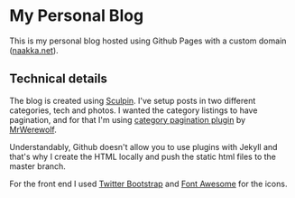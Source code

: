 # My Personal Blog

This is my personal blog hosted using Github Pages with a custom domain 
([naakka.net](http://naakka.net)). 

## Technical details

The blog is created using [Sculpin](https://github.com/mojombo/jekyll). 
I've setup posts in two different categories, tech and photos. I wanted
the category listings to have pagination, and for that I'm using 
[category pagination plugin](https://github.com/MrWerewolf/jekyll-category-pagination) by 
[MrWerewolf](https://github.com/MrWerewolf). 

Understandably, Github doesn't allow you to use plugins with Jekyll and
that's why I create the HTML locally and push the static html files to the
master branch. 

For the front end I used [Twitter Bootstrap](http://twitter.github.com/bootstrap/) and
[Font Awesome](http://fortawesome.github.com/Font-Awesome/) for the icons.  
